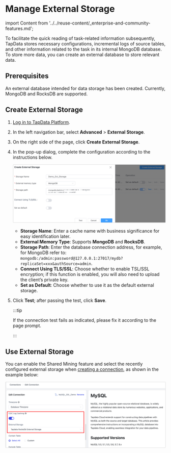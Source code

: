 # Manage External Storage

import Content from '../../reuse-content/_enterprise-and-community-features.md';

<Content />

To facilitate the quick reading of task-related information subsequently, TapData stores necessary configurations, incremental logs of source tables, and other information related to the task in its internal MongoDB database. To store more data, you can create an external database to store relevant data.

## Prerequisites

An external database intended for data storage has been created. Currently, MongoDB and RocksDB are supported.

## Create External Storage

1. [Log in to TapData Platform](../log-in.md).

2. In the left navigation bar, select **Advanced** > **External Storage**.

3. On the right side of the page, click **Create External Storage**.

4. In the pop-up dialog, complete the configuration according to the instructions below.

   ![Create External Storage](../../images/create_external_storage_cn.png)

   * **Storage Name**: Enter a cache name with business significance for easy identification later.
   * **External Memory Type**: Supports **MongoDB** and **RocksDB**.
   * **Storage Path**: Enter the database connection address, for example, for MongoDB refer to: `mongodb:/admin:password@127.0.0.1:27017/mydb?replicaSet=xxx&authSource=admin`.
   * **Connect Using TLS/SSL**: Choose whether to enable TSL/SSL encryption; if this function is enabled, you will also need to upload the client’s private key.
   * **Set as Default**: Choose whether to use it as the default external storage.

5. Click **Test**; after passing the test, click **Save**.

   :::tip

   If the connection test fails as indicated, please fix it according to the page prompt.

   :::

## Use External Storage

You can enable the Shared Mining feature and select the recently configured external storage when [creating a connection](../../connectors/README.md), as shown in the example below: 

![Select External Storage](../../images/select_external_storage.png)

